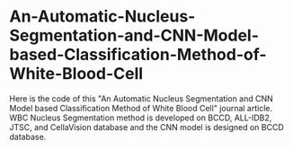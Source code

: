 # An-Automatic-Nucleus-Segmentation-and-CNN-Model-based-Classification-Method-of-White-Blood-Cell
Here is the code of this "An Automatic Nucleus Segmentation and CNN Model based Classification Method of White Blood Cell" journal article. WBC Nucleus Segmentation method is developed on BCCD, ALL-IDB2, JTSC, and CellaVision database and the CNN model is designed on BCCD database.
